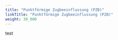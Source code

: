 ```yaml
---
title: "Punktförmige Zugbeeinflussung (PZB)"
linkTitle: "Punktförmige Zugbeeinflussung (PZB)"
weight: 30_000
---
```


test